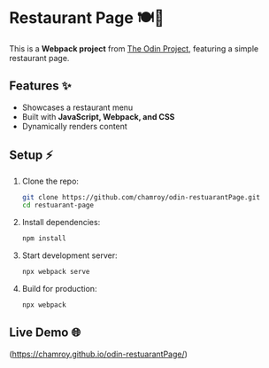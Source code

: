# Restaurant Page 🍽️🍻  

This is a **Webpack project** from [The Odin Project](https://www.theodinproject.com/), featuring a simple restaurant page.  

## Features ✨  
- Showcases a restaurant menu  
- Built with **JavaScript, Webpack, and CSS**  
- Dynamically renders content  

## Setup ⚡  
1. Clone the repo:  
   ```sh
   git clone https://github.com/chamroy/odin-restuarantPage.git
   cd restuarant-page
   ```
2. Install dependencies:  
   ```sh
   npm install
   ```
3. Start development server:  
   ```sh
   npx webpack serve
   ```
4. Build for production:  
   ```sh
   npx webpack
   ```

## Live Demo 🌐  
(https://chamroy.github.io/odin-restuarantPage/)
